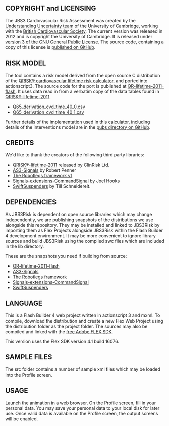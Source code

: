 COPYRIGHT and LICENSING
-----------------------
The JBS3 Cardiovascular Risk Assessment was created by the [Understanding Uncertainty team](http://understandinguncertainty.org) of the University of Cambridge, 
working with the [British Cardiovascular Society](http://www.bcs.com). 
The current version was released in 2012 and is copyright the University of Cambridge. 
It is released under [version 3 of the GNU General Public License](http://www.gnu.org/licenses/gpl.html).
The source code, containing a copy of this license is [published on GitHub](https://github.com/BritCardSoc/JBS3Risk).

RISK MODEL
----------
The tool contains a risk model derived from the open source C distribution of the [QRISK® cardiovascular lifetime risk calculator](http://qrisk.org/lifetime/index.php), and ported into actionscript3. The source code for the port is published at [QR-lifetime-2011-flash](http://github.com/BritCardSoc/QR-lifetime-2011-flash). It uses data read in from a verbatim copy of the data tables found in [QRISK®-lifetime-2011](http://qrisk.org/lifetime/QRISK-lifetime-2011-opensource.v1.0.tgz).

*	[Q65_derivation_cvd_time_40_0.csv](https://github.com/BritCardSoc/JBS3Risk/src/Q65_derivation_cvd_time_40_0.csv)
*	[Q65_derivation_cvd_time_40_1.csv](https://github.com/BritCardSoc/JBS3Risk/src/Q65_derivation_cvd_time_40_1.csv)
	
Further details of the implementation used in this calculator, 
including details of the interventions model are in the [pubs directory on GitHub](https://github.com/BritCardSoc/JBS3Risk).

CREDITS
-------
We'd like to thank the creators of the following third party libraries:

* 	[QRISK®-lifetime-2011](http://qrisk.org/lifetime/QRISK-lifetime-2011-opensource.v1.0.tgz) released by ClinRisk Ltd.
* 	[AS3-Signals](http://github.com/robertpenner/as3-signals) by Robert Penner
* 	[The Robotlegs framework v1](http://github.com/robotlegs/robotlegs-framework)
* 	[Signals-extensions-CommandSignal](http://github.com/joelhooks/signals-extensions-CommandSignal) by Joel Hooks
* 	[SwiftSuspenders](http://github.com/tschneidereit/SwiftSuspenders) by Till Schneidereit.

DEPENDENCIES
------------
As JBS3Risk is dependent on open source libraries which may change independently, we are publishing snapshots of the distributions we use alongside this repository. They may be installed and linked to JBS3Risk by importing them as Flex Projects alongside JBS3Risk within the Flash Builder 4 development environment. It may be more convenient to ignore library sources and build JBS3Risk using the compiled swc files which are included in the lib directory. 

These are the snapshots you need if building from source:

*	[QR-lifetime-2011-flash](http://github.com/BritCardSoc/QR-lifetime-2011-flash) 
* 	[AS3-Signals](http://github.com/BritCardSoc/as3-signals)
* 	[The Robotlegs framework](http://github.com/BritCardSoc/robotlegs-framework)
* 	[Signals-extensions-CommandSignal](http://github.com/BritCardSoc/signals-extensions-CommandSignal) 
* 	[SwiftSuspenders](http://github.com/BritCardSoc/SwiftSuspenders) 

LANGUAGE
--------
This is a Flash Builder 4 web project written in actionscript 3 and mxml. 
To compile, download the distribution and create a new Flex Web Project using the distribution folder as
the project folder. The sources may also be compiled and linked with the [free Adobe FLEX SDK](http://www.adobe.com/cfusion/entitlement/index.cfm?e=flex4sdk). 

This version uses the Flex SDK version 4.1 build 16076.

SAMPLE FILES
------------
The src folder contains a number of sample xml files which may be loaded into the Profile screen.

USAGE
-----
Launch the animation in a web browser. On the Profile screen, fill in your personal data. 
You may save your personal data to your local disk for later use. Once valid data is available
on the Profile screen, the output screens will be enabled.					

